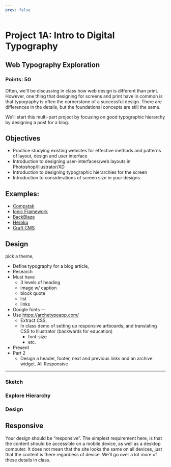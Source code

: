 ```yaml
---
prev: false
---
```


# Project 1A: Intro to Digital Typography

## Web Typography Exploration

### Points: 50

Often, we'll be discussing in class how web design is different than print. However, one thing that designing for screens and print have in common is that typography is often the cornerstone of a successful design. There are differences in the details, but the foundational concepts are still the same. 

We'll start this multi-part project by focusing on good typographic hierarchy by designing a post for a blog.

## Objectives

*   Practice studying existing websites for effective methods and patterns of layout, design and user interface
*   Introduction to designing user-interfaces/web layouts in Photoshop/Illustrator/XD
*   Introduction to designing typographic hierarchies for the screen
*   Introduction to considerations of screen size in your designs

## Examples:

*   [Compstak](https://compstak.com/exchange)
*   [Ionic Framework](http://ionicframework.com)
*   [BackBlaze](https://www.backblaze.com)
*   [Heroku](https://www.heroku.com)
*   [Craft CMS](https://craftcms.com)

## Design

pick a theme, 


  - Define typography for a blog article, 
  - Research 
  - Must have 
    - 3 levels of heading
    - image w/ caption
    - block quote
    - list
    - links
  - Google fonts — 
  - Use https://archetypeapp.com/
    - Extract CSS, 
    - In class demo of setting up responsive artboards, and translating CSS to Illustrator (backwards for education)
      - font-size
      - etc.
  - Present
- Part 2 
  - Design a header, footer, next and previous links and an archive widget. All Responsive

* * *


### Sketch

### Explore Hierarchy

### Design

## Responsive

Your design should be “responsive”. The simplest requirement here, is that the content should be accessible on a mobile device, as well as a desktop computer. It does not mean that the site looks the same on all devices, just that the content is there regardless of device. We’ll go over a lot more of these details in class.

